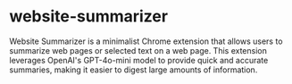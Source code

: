 # website-summarizer
Website Summarizer is a minimalist Chrome extension that allows users to summarize web pages or selected text on a web page. This extension leverages OpenAI's GPT-4o-mini model to provide quick and accurate summaries, making it easier to digest large amounts of information.
